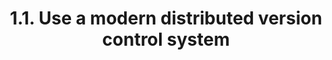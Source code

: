 ---
layout: default
parent: Application Development Standards
title: 1.1. Use a modern distributed version control system
nav_order: 1
has_children: true
has_toc: true
---